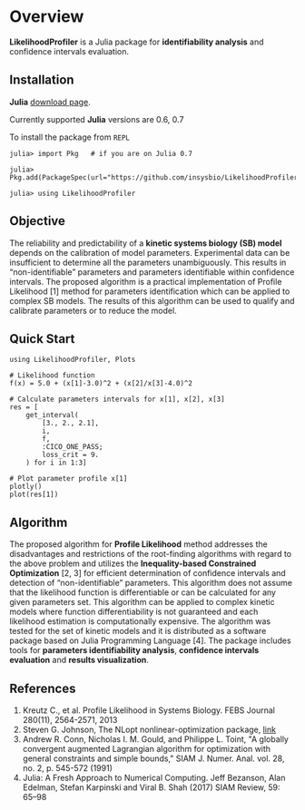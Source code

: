 # Overview

**LikelihoodProfiler** is a Julia package for **identifiability analysis** and confidence intervals evaluation.

## Installation

**Julia** [download page](https://julialang.org/downloads/).

Currently supported **Julia** versions are 0.6, 0.7

To install the package from `REPL`
```
julia> import Pkg   # if you are on Julia 0.7

julia> Pkg.add(PackageSpec(url="https://github.com/insysbio/LikelihoodProfiler.jl.git"))

julia> using LikelihoodProfiler
```

## Objective

The reliability and predictability of a **kinetic systems biology (SB) model** depends on the calibration of model parameters. Experimental data can be insufficient to determine all the parameters unambiguously. This results in “non-identifiable” parameters and parameters identifiable within confidence intervals. The proposed algorithm is a practical implementation of Profile Likelihood [1] method for parameters identification which can be applied to complex SB models. The results of this algorithm can be used to qualify and calibrate parameters or to reduce the model.

## Quick Start

```
using LikelihoodProfiler, Plots

# Likelihood function
f(x) = 5.0 + (x[1]-3.0)^2 + (x[2]/x[3]-4.0)^2

# Calculate parameters intervals for x[1], x[2], x[3]
res = [
    get_interval(
        [3., 2., 2.1],
        i,
        f,
        :CICO_ONE_PASS;
        loss_crit = 9.
    ) for i in 1:3]

# Plot parameter profile x[1]
plotly()
plot(res[1])
```

## Algorithm

The proposed algorithm for **Profile Likelihood** method addresses the disadvantages and restrictions of the root-finding algorithms with regard to the above problem and utilizes the **Inequality-based Constrained Optimization** [2, 3] for efficient determination of confidence intervals and detection of “non-identifiable” parameters. This algorithm does not assume that the likelihood function is differentiable or can be calculated for any given parameters set. This algorithm can be applied to complex kinetic models where function differentiability is not guaranteed and each likelihood estimation is computationally expensive.  The algorithm was tested for the set of kinetic models and it is distributed as a software package based on Julia Programming Language [4]. The package includes tools for **parameters identifiability analysis**, **confidence intervals evaluation** and **results visualization**.


## References

1. Kreutz C., et al. Profile Likelihood in Systems Biology. FEBS Journal 280(11), 2564-2571, 2013
2. Steven G. Johnson, The NLopt nonlinear-optimization package, [link](http://ab-initio.mit.edu/nlopt)
3. Andrew R. Conn, Nicholas I. M. Gould, and Philippe L. Toint, "A globally convergent augmented Lagrangian algorithm for optimization with general constraints and simple bounds," SIAM J. Numer. Anal. vol. 28, no. 2, p. 545-572 (1991)
4. Julia: A Fresh Approach to Numerical Computing. Jeff Bezanson, Alan Edelman, Stefan Karpinski and Viral B. Shah (2017) SIAM Review, 59: 65–98
